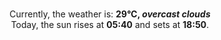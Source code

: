 <p  align="center"><br/>Currently, the weather is: <b> 29°C, <i>overcast clouds</i></b></br>Today, the sun rises at <b>05:40</b> and sets at <b>18:50</b>.</p>